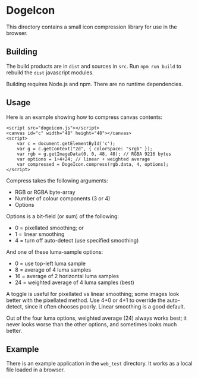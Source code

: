 # DogeIcon

This directory contains a small icon compression library for use in the browser.

## Building

The build products are in `dist` and sources in `src`.
Run `npm run build` to rebuild the `dist` javascript modules.

Building requires Node.js and npm.
There are no runtime dependencies.

## Usage

Here is an example showing how to compress canvas contents:

```
<script src="dogeicon.js"></script>
<canvas id="c" width="48" height="48"></canvas>
<script>
    var c = document.getElementById('c');
    var g = c.getContext("2d", { colorSpace: "srgb" });
    var rgb = g.getImageData(0, 0, 48, 48); // RGBA 9216 bytes
    var options = 1+4+24; // linear + weighted average
    var compressed = DogeIcon.compress(rgb.data, 4, options);
</script>
```

Compress takes the following arguments:

* RGB or RGBA byte-array
* Number of colour components (3 or 4)
* Options

Options is a bit-field (or sum) of the following:

* 0 = pixellated smoothing; or
* 1 = linear smoothing
* 4 = turn off auto-detect (use specified smoothing)

And one of these luma-sample options:

* 0 = use top-left luma sample
* 8 = average of 4 luma samples
* 16 = average of 2 horizontal luma samples
* 24 = weighted average of 4 luma samples (best)

A toggle is useful for pixellated vs linear smoothing; some images
look better with the pixellated method. Use 4+0 or 4+1 to override
the auto-detect, since it often chooses poorly.
Linear smoothing is a good default.

Out of the four luma options, weighted average (24) always works best;
it never looks worse than the other options, and sometimes looks
much better.

## Example

There is an example application in the `web_test` directory.
It works as a local file loaded in a browser.
